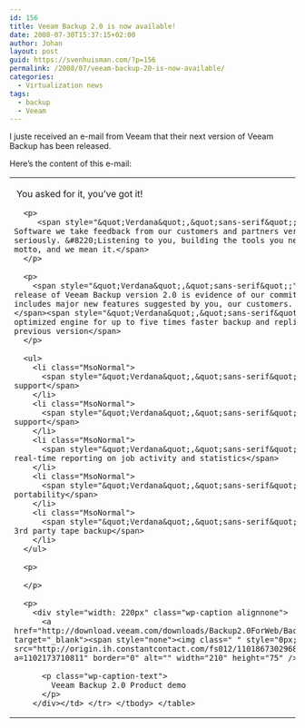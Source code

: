```yaml
---
id: 156
title: Veeam Backup 2.0 is now available!
date: 2008-07-30T15:37:15+02:00
author: Johan
layout: post
guid: https://svenhuisman.com/?p=156
permalink: /2008/07/veeam-backup-20-is-now-available/
categories:
  - Virtualization news
tags:
  - backup
  - Veeam
---
```

I juste received an e-mail from Veeam that their next version of Veeam Backup has been released.

Here&#8217;s the content of this e-mail:

<table class="MsoNormalTable" style="3.75pt 3.75pt 3.75pt 3.75pt;" border="0" cellspacing="0" cellpadding="0" width="100%">
  <tr style="yes;">
    <td style="3.75pt;">
      <p class="MsoNormal" style="0cm 0cm 7.5pt;">
         <span style="&quot;Verdana&quot;,&quot;sans-serif&quot;;">You asked for it, you&#8217;ve got it!</span>
      </p>
      
      <p>
         <span style="&quot;Verdana&quot;,&quot;sans-serif&quot;;">At Veeam Software we take feedback from our customers and partners very seriously. &#8220;Listening to you, building the tools you need&#8221; is our motto, and we mean it.</span>
      </p>
      
      <p>
        <span style="&quot;Verdana&quot;,&quot;sans-serif&quot;;">Today&#8217;s release of Veeam Backup version 2.0 is evidence of our commitment, as it includes major new features suggested by you, our customers.  These include:</span><span style="&quot;Verdana&quot;,&quot;sans-serif&quot;;">A new optimized engine for up to five times faster backup and replication than the previous version</span>
      </p>
      
      <ul>
        <li class="MsoNormal">
          <span style="&quot;Verdana&quot;,&quot;sans-serif&quot;;">Windows VSS support</span>
        </li>
        <li class="MsoNormal">
          <span style="&quot;Verdana&quot;,&quot;sans-serif&quot;;">ESXi support</span>
        </li>
        <li class="MsoNormal">
          <span style="&quot;Verdana&quot;,&quot;sans-serif&quot;;">Comprehensive real-time reporting on job activity and statistics</span>
        </li>
        <li class="MsoNormal">
          <span style="&quot;Verdana&quot;,&quot;sans-serif&quot;;">Backup portability</span>
        </li>
        <li class="MsoNormal">
          <span style="&quot;Verdana&quot;,&quot;sans-serif&quot;;">Support for 3rd party tape backup</span>
        </li>
      </ul>
      
      <p>
         
      </p>
      
      <p>
        <div style="width: 220px" class="wp-caption alignnone">
          <a href="http://download.veeam.com/downloads/Backup2.0ForWeb/Backup2.0ForWeb.htm" target="_blank"><span style="none"><img class=" " style="0px;" src="http://origin.ih.constantcontact.com/fs012/1101867302968/img/60.jpg?a=1102173710811" border="0" alt="" width="210" height="75" /></span></a>
          
          <p class="wp-caption-text">
            Veeam Backup 2.0 Product demo
          </p>
        </div></td> </tr> </tbody> </table>